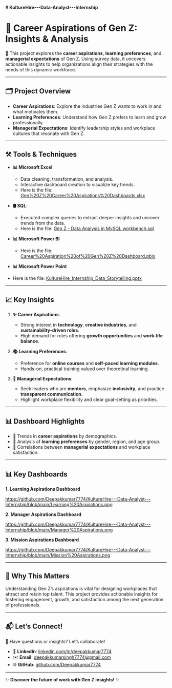 **# KultureHire---Data-Analyst---Internship**
# 🌟 Career Aspirations of Gen Z: Insights & Analysis  

🔎 This project explores the **career aspirations**, **learning preferences**, and **managerial expectations** of Gen Z. Using survey data, it uncovers actionable insights to help organizations align their strategies with the needs of this dynamic workforce.  

---

## 🗂️ **Project Overview**  

- **Career Aspirations**: Explore the industries Gen Z wants to work in and what motivates them.  
- **Learning Preferences**: Understand how Gen Z prefers to learn and grow professionally.  
- **Managerial Expectations**: Identify leadership styles and workplace cultures that resonate with Gen Z.  

---

## ⚒️ **Tools & Techniques**  

- **📊 Microsoft Excel**:  
  - Data cleaning, transformation, and analysis.  
  - Interactive dashboard creation to visualize key trends.
  - Here is the file: [Gen%20Z%20Career%20Aspirations%20Dashboards.xlsx](https://github.com/Deepakkumar7774/KultureHire---Data-Analyst---Internship/blob/main/Gen%20Z%20Career%20Aspirations%20Dashboards.xlsx)
 
- **🛢️ SQL**:  
  - Executed complex queries to extract deeper insights and uncover trends from the data.
  - Here is the file:
    [Gen Z - Data Analysis in MySQL workbench.sql](https://raw.githubusercontent.com/deepak-kumar/genz-career-analysis/main/Gen%20Z%20-%20Data%20Analysis%20in%20MySQL%20workbench.sql)
    
- **📊 Microsoft Power BI**
  - Here is the file: [Career%20Aspiration%20of%20Gen%20Z%20Dashboard.pbix](https://github.com/Deepakkumar7774/Career-Aspirations-of-Gen-Z/blob/main/Career%20Aspiration%20of%20Gen%20Z%20Dashboard.pbix)
 
- **📊 Microsoft Power Point**
 - Here is the file: [KultureHire_Internship_Data_Storytelling.pptx](https://github.com/Deepakkumar7774/KultureHire---Data-Analyst---Internship/blob/main/KultureHire_Internship_Data_Storytelling.pptx)

   
---

## 📈 **Key Insights**  

1. **✨ Career Aspirations**:  
   - Strong interest in **technology**, **creative industries**, and **sustainability-driven roles**.  
   - High demand for roles offering **growth opportunities** and **work-life balance**.  

2. **📚 Learning Preferences**:  
   - Preference for **online courses** and **self-paced learning modules**.  
   - Hands-on, practical training valued over theoretical learning.  

3. **🤝 Managerial Expectations**:  
   - Seek leaders who are **mentors**, emphasize **inclusivity**, and practice **transparent communication**.  
   - Highlight workplace flexibility and clear goal-setting as priorities.  

---

## 📊 **Dashboard Highlights**  

- 📍 Trends in **career aspirations** by demographics.  
- 📍 Analysis of **learning preferences** by gender, region, and age group.  
- 📍 Correlations between **managerial expectations** and workplace satisfaction.  

---

## 📊 **Key Dashboards**

**1. Learning Aspirations Dashboard**

https://github.com/Deepakkumar7774/KultureHire---Data-Analyst---Internship/blob/main/Learning%20Aspirations.png

**2. Manager Aspirations Dashboard**

https://github.com/Deepakkumar7774/KultureHire---Data-Analyst---Internship/blob/main/Manager%20Aspirations.png

**3. Mission Aspirations Dashboard**

https://github.com/Deepakkumar7774/KultureHire---Data-Analyst---Internship/blob/main/Mission%20Aspirations.png


---

## 🌟 **Why This Matters**  

Understanding Gen Z’s aspirations is vital for designing workplaces that attract and retain top talent. This project provides actionable insights for fostering engagement, growth, and satisfaction among the next generation of professionals.  

---

## 📬 **Let’s Connect!**  

📩 Have questions or insights? Let’s collaborate!  
- 💼 **LinkedIn**: [linkedin.com/in/deepakkumar7774](https://linkedin.com/in/deepakkumar7774)  
- ✉️ **Email**: [deepakkumarsingh7774@gmail.com](mailto:deepakkumarsingh7774)  
- 🌐 **GitHub**: [github.com/Deepakkumar7774](https://github.com/Deepakkumar7774)  
---

✨ **Discover the future of work with Gen Z insights!** ✨  

